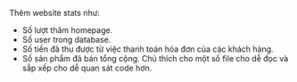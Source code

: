 Thêm website stats như:
- Số lượt thăm homepage.
- Số user trong database.
- Số tiền đã thu được từ việc thanh toán hóa đơn của các khách hàng.
- Số sản phẩm đã bán tổng cộng.
Chú thích cho một số file cho dễ đọc và sắp xếp cho dễ quan sát code hơn.
